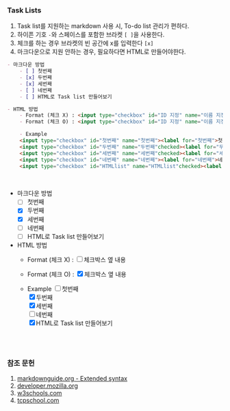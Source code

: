 <h3 id="title">Task Lists</h3>

1. Task list를 지원하는 markdown 사용 시, To-do list 관리가 편하다.
2. 하이픈 기호 `-`와 스페이스를 포함한 브라켓 `[ ]`을 사용한다.
3. 체크를 하는 경우 브라켓의 빈 공간에 x를 입력한다 `[x]`
4. 마크다운으로 지원 안하는 경우, 필요하다면 HTML로 만들어야한다.

```md
- 마크다운 방법
    - [ ] 첫번째
    - [x] 두번째
    - [x] 세번째
    - [ ] 네번째
    - [ ] HTML로 Task list 만들어보기

- HTML 방법
    - Format (체크 X) : <input type="checkbox" id="ID 지정" name="이름 지정"><label for="id">체크박스 옆 내용</label>
    - Format (체크 O) : <input type="checkbox" id="ID 지정" name="이름 지정"checked><label for="id">체크박스 옆 내용</label>

    - Example
    <input type="checkbox" id="첫번째" name="첫번째"><label for="첫번째">첫번째</label><br>
    <input type="checkbox" id="두번째" name="두번째"checked><label for="두번째">두번째</label><br>
    <input type="checkbox" id="세번째" name="세번째"checked><label for="세번째">세번째</label><br>
    <input type="checkbox" id="네번째" name="네번째"><label for="네번째">네번째</label><br>
    <input type="checkbox" id="HTMLlist" name="HTMLlist"checked><label for="HTMLlist">HTML로 Task list 만들어보기</label>
```
<br>

- 마크다운 방법
    - [ ] 첫번째
    - [x] 두번째
    - [x] 세번째
    - [ ] 네번째
    - [ ] HTML로 Task list 만들어보기

- HTML 방법
    - Format (체크 X) : <input type="checkbox" id="ID 지정" name="이름 지정"><label for="id">체크박스 옆 내용</label>
    - Format (체크 O) : <input type="checkbox" id="ID 지정" name="이름 지정" checked><label for="id">체크박스 옆 내용</label>

    - Example
    <input type="checkbox" id="첫번째" name="첫번째"><label for="첫번째">첫번째</label><br>
    <input type="checkbox" id="두번째" name="두번째" checked><label for="두번째">두번째</label><br>
    <input type="checkbox" id="세번째" name="세번째" checked><label for="세번째">세번째</label><br>
    <input type="checkbox" id="네번째" name="네번째"><label for="네번째">네번째</label><br>
    <input type="checkbox" id="HTMLlist" name="HTMLlist" checked><label for="HTMLlist">HTML로 Task list 만들어보기</label>

<br><br>

<h3 id="참조-문헌">참조 문헌</h3>

1. [markdownguide.org - Extended syntax](https://www.markdownguide.org/extended-syntax/#tables "Extended syntax overview")
2. [developer.mozilla.org](https://developer.mozilla.org/en-US/docs/Web/HTML/Element/input/checkbox)
3. [w3schools.com](https://www.w3schools.com/tags/att_input_type_checkbox.asp)
4. [tcpschool.com](http://www.tcpschool.com/html-tags/label)